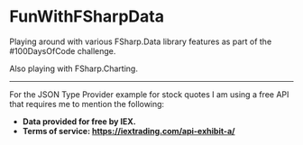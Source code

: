 FunWithFSharpData
=================

Playing around with various FSharp.Data library features as part of the #100DaysOfCode challenge.

Also playing with FSharp.Charting.

---

For the JSON Type Provider example for stock quotes I am using a free API that requires me to mention the following:
  * **Data provided for free by IEX.**
  * **Terms of service: https://iextrading.com/api-exhibit-a/**

